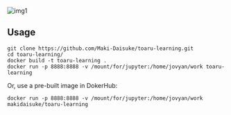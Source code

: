 ![img1](https://user-images.githubusercontent.com/203648/103719823-3c378300-500d-11eb-916a-fd3a556fba25.png)


## Usage

    git clone https://github.com/Maki-Daisuke/toaru-learning.git
    cd toaru-learning/
    docker build -t toaru-learning .
    docker run -p 8888:8888 -v /mount/for/jupyter:/home/jovyan/work toaru-learning

Or, use a pre-built image in DokerHub:

    docker run -p 8888:8888 -v /mount/for/jupyter:/home/jovyan/work makidaisuke/toaru-learning
